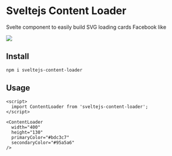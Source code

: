 # Sveltejs Content Loader

Svelte component to easily build SVG loading cards Facebook like

<img src="https://github.com/heithemmoumni/sveltejs-content-loader/blob/master/public/animation.gif"/>

## Install

```
npm i sveltejs-content-loader
```

## Usage

```
<script>
  import ContentLoader from 'sveltejs-content-loader';
</script>

<ContentLoader
  width="400"
  height="130"
  primaryColor="#bdc3c7"
  secondaryColor="#95a5a6"
/>
```
